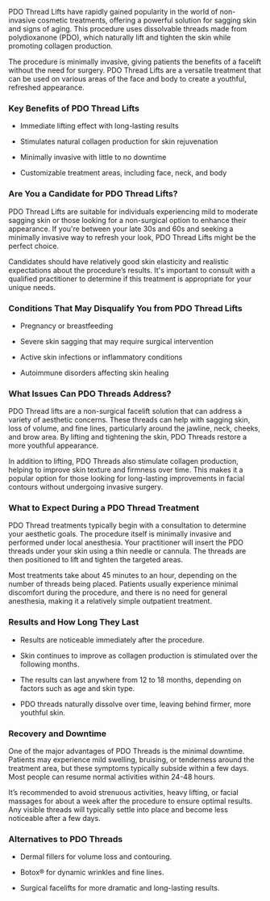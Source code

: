 <p class="services-details-two__text-2">
  PDO Thread Lifts have rapidly gained popularity in the world of non-invasive cosmetic treatments, offering a powerful solution for sagging skin and signs of aging. This procedure uses dissolvable threads made from polydioxanone (PDO), which naturally lift and tighten the skin while promoting collagen production.
</p>
<p class="services-details-two__text-2">
  The procedure is minimally invasive, giving patients the benefits of a facelift without the need for surgery. PDO Thread Lifts are a versatile treatment that can be used on various areas of the face and body to create a youthful, refreshed appearance.
</p>

<h3 class="services-details-two__title-2">
   Key Benefits of PDO Thread Lifts
</h3>
<ul class="services-details-two__points list-unstyled list-service">
   <li>
       <div class="icon">
           <span class="fa fa-check"></span>
       </div>
       <div class="text">
           <p>Immediate lifting effect with long-lasting results</p>
       </div>
   </li>
   <li>
       <div class="icon">
           <span class="fa fa-check"></span>
       </div>
       <div class="text">
           <p>Stimulates natural collagen production for skin rejuvenation</p>
       </div>
   </li>
   <li>
       <div class="icon">
           <span class="fa fa-check"></span>
       </div>
       <div class="text">
           <p>Minimally invasive with little to no downtime</p>
       </div>
   </li>
   <li>
       <div class="icon">
           <span class="fa fa-check"></span>
       </div>
       <div class="text">
           <p>Customizable treatment areas, including face, neck, and body</p>
       </div>
   </li>
</ul>

<h3 class="services-details-two__title-2">
   Are You a Candidate for PDO Thread Lifts?
</h3>
<p class="services-details-two__text-2">
  PDO Thread Lifts are suitable for individuals experiencing mild to moderate sagging skin or those looking for a non-surgical option to enhance their appearance. If you're between your late 30s and 60s and seeking a minimally invasive way to refresh your look, PDO Thread Lifts might be the perfect choice.
</p>
<p class="services-details-two__text-2">
  Candidates should have relatively good skin elasticity and realistic expectations about the procedure’s results. It's important to consult with a qualified practitioner to determine if this treatment is appropriate for your unique needs.
</p>

<h3 class="services-details-two__title-2">
   Conditions That May Disqualify You from PDO Thread Lifts
</h3>
<ul class="services-details-two__points list-unstyled list-service">
   <li>
       <div class="icon">
           <span class="fa fa-check"></span>
       </div>
       <div class="text">
           <p>Pregnancy or breastfeeding</p>
       </div>
   </li>
   <li>
       <div class="icon">
           <span class="fa fa-check"></span>
       </div>
       <div class="text">
           <p>Severe skin sagging that may require surgical intervention</p>
       </div>
   </li>
   <li>
       <div class="icon">
           <span class="fa fa-check"></span>
       </div>
       <div class="text">
           <p>Active skin infections or inflammatory conditions</p>
       </div>
   </li>
   <li>
       <div class="icon">
           <span class="fa fa-check"></span>
       </div>
       <div class="text">
           <p>Autoimmune disorders affecting skin healing</p>
       </div>
   </li>
</ul>
<h3 class="services-details-two__title-2">
   What Issues Can PDO Threads Address?
</h3>
<p class="services-details-two__text-2">
   PDO Thread lifts are a non-surgical facelift solution that can address a variety of aesthetic concerns. These threads can help with sagging skin, loss of volume, and fine lines, particularly around the jawline, neck, cheeks, and brow area. By lifting and tightening the skin, PDO Threads restore a more youthful appearance.
</p>
<p class="services-details-two__text-2">
   In addition to lifting, PDO Threads also stimulate collagen production, helping to improve skin texture and firmness over time. This makes it a popular option for those looking for long-lasting improvements in facial contours without undergoing invasive surgery.
</p>

<h3 class="services-details-two__title-2">
  What to Expect During a PDO Thread Treatment
</h3>
<p class="services-details-two__text-2">
   PDO Thread treatments typically begin with a consultation to determine your aesthetic goals. The procedure itself is minimally invasive and performed under local anesthesia. Your practitioner will insert the PDO threads under your skin using a thin needle or cannula. The threads are then positioned to lift and tighten the targeted areas.
</p>
<p class="services-details-two__text-2">
   Most treatments take about 45 minutes to an hour, depending on the number of threads being placed. Patients usually experience minimal discomfort during the procedure, and there is no need for general anesthesia, making it a relatively simple outpatient treatment.
</p>

<h3 class="services-details-two__title-2">
  Results and How Long They Last
</h3>
<ul class="services-details-two__points list-unstyled list-service">
   <li>
       <div class="icon">
           <span class="fa fa-check"></span>
       </div>
       <div class="text">
           <p>Results are noticeable immediately after the procedure.</p>
       </div>
   </li>
   <li>
       <div class="icon">
           <span class="fa fa-check"></span>
       </div>
       <div class="text">
           <p>Skin continues to improve as collagen production is stimulated over the following months.</p>
       </div>
   </li>
   <li>
       <div class="icon">
           <span class="fa fa-check"></span>
       </div>
       <div class="text">
           <p>The results can last anywhere from 12 to 18 months, depending on factors such as age and skin type.</p>
       </div>
   </li>
   <li>
       <div class="icon">
           <span class="fa fa-check"></span>
       </div>
       <div class="text">
           <p>PDO threads naturally dissolve over time, leaving behind firmer, more youthful skin.</p>
       </div>
   </li>
</ul>

<h3 class="services-details-two__title-2">
   Recovery and Downtime
</h3>
<p class="services-details-two__text-2">
   One of the major advantages of PDO Threads is the minimal downtime. Patients may experience mild swelling, bruising, or tenderness around the treatment area, but these symptoms typically subside within a few days. Most people can resume normal activities within 24-48 hours.
</p>
<p class="services-details-two__text-2">
   It’s recommended to avoid strenuous activities, heavy lifting, or facial massages for about a week after the procedure to ensure optimal results. Any visible threads will typically settle into place and become less noticeable after a few days.
</p>

<h3 class="services-details-two__title-2">
   Alternatives to PDO Threads
</h3>
<ul class="services-details-two__points list-unstyled list-service">
   <li>
       <div class="icon">
           <span class="fa fa-check"></span>
       </div>
       <div class="text">
           <p>Dermal fillers for volume loss and contouring.</p>
       </div>
   </li>
   <li>
       <div class="icon">
           <span class="fa fa-check"></span>
       </div>
       <div class="text">
           <p>Botox® for dynamic wrinkles and fine lines.</p>
       </div>
   </li>
   
   <li>
       <div class="icon">
           <span class="fa fa-check"></span>
       </div>
       <div class="text">
           <p>Surgical facelifts for more dramatic and long-lasting results.</p>
       </div>
   </li>
</ul>
